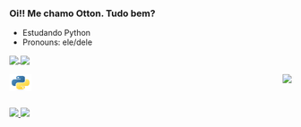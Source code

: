 ### Oi!! Me chamo Otton. Tudo bem?

- Estudando Python
- Pronouns: ele/dele

<a href="https://github.com/Ott-on">
  <img height=180 align="center" src="https://github-readme-stats.vercel.app/api?username=Ott-on&theme=radical" />
</a>
<a href="https://github.com/Ott-on">
  <img height=150 align="center" src="https://github-readme-stats.vercel.app/api/top-langs?username=Ott-on&layout=compact&langs_count=8&card_width=320&theme=radical" />
</a>
<div style="display: inline_block"><br>
  <img align="center" alt="Otton-Python" height="30" width="40" src="https://raw.githubusercontent.com/devicons/devicon/master/icons/python/python-original.svg">
  <img align="right" src="https://media.tenor.com/O4s6UInb7REAAAAi/orange-justice-sonic-the-hedgehog.gif">
</div>

##

<div>
  <a href="https://instagram.com/otton_b" target="_blank">
    <img src="https://img.shields.io/badge/-Instagram-%23E4405F?style=for-the-badge&logo=instagram&logoColor=white" target="_blank">
  </a>
  <a href="https://www.linkedin.com/in/otton-vinicius-2a6545269" target="_blank">
    <img src="https://img.shields.io/badge/-LinkedIn-%230077B5?style=for-the-badge&logo=linkedin&logoColor=white" target="_blank">
  </a>
</div>












